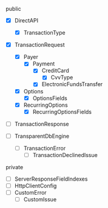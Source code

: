 public

- [x] DirectAPI

  - [x] TransactionType

- [x] TransactionRequest

  - [x] Payer
    - [x] Payment
      - [x] CreditCard
        - [x] CvvType
      - [x] ElectronicFundsTransfer
  - [x] Options
    - [x] OptionsFields
  - [x] RecurringOptions
    - [x] RecurringOptionsFields

- [ ] TransactionResponse

- [ ] TransparentDbEngine
  - [ ] TransactionError
    - [ ] TransactionDeclinedIssue

private

- [ ] ServerResponseFieldIndexes
- [ ] HttpClientConfig
- [ ] CustomError
  - [ ] CustomIssue
